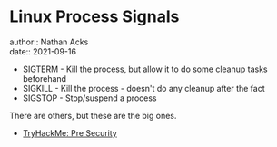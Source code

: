 # Linux Process Signals

author:: Nathan Acks  
date:: 2021-09-16

* SIGTERM - Kill the process, but allow it to do some cleanup tasks beforehand
* SIGKILL - Kill the process - doesn't do any cleanup after the fact
* SIGSTOP - Stop/suspend a process

There are others, but these are the big ones.

* [TryHackMe: Pre Security](tryhackme-pre-security.md)
